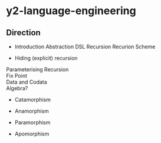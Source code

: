 # y2-language-engineering

## Direction
* Introduction
 Abstraction
 DSL
 Recursion
 Recurion Scheme
 
* Hiding (explicit) recursion

 Parameterising Recursion  
 Fix Point  
 Data and Codata  
 Algebra?
 
* Catamorphism
 
* Anamorphism

* Paramorphism

* Apomorphism
